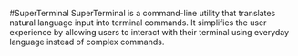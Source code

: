 #SuperTerminal
SuperTerminal is a command-line utility that translates natural language input into terminal commands. It simplifies the user experience by allowing users to interact with their terminal using everyday language instead of complex commands.
